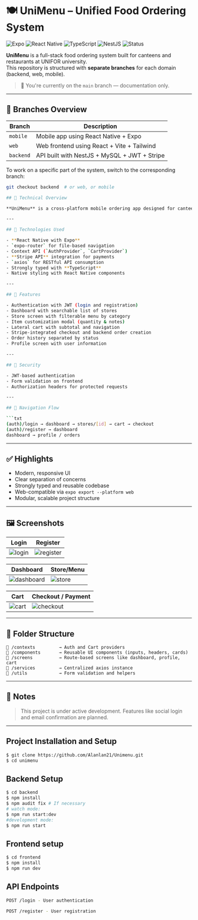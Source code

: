 
# 🍽️ UniMenu – Unified Food Ordering System

![Expo](https://img.shields.io/badge/Expo-5.0.14-blue?logo=expo)
![React Native](https://img.shields.io/badge/React_Native-0.76.7-blue?logo=react)
![TypeScript](https://img.shields.io/badge/TypeScript-5.x-blue?logo=typescript)
![NestJS](https://img.shields.io/badge/NestJS-10.x-red?logo=nestjs)
![Status](https://img.shields.io/badge/Status-In%20Progress-yellow)

**UniMenu** is a full-stack food ordering system built for canteens and restaurants at UNIFOR university.  
This repository is structured with **separate branches** for each domain (backend, web, mobile).

> 📌 You're currently on the `main` branch — documentation only.

---

## 📁 Branches Overview

| Branch     | Description                              |
|------------|------------------------------------------|
| `mobile`   | Mobile app using React Native + Expo     |
| `web`      | Web frontend using React + Vite + Tailwind |
| `backend`  | API built with NestJS + MySQL + JWT + Stripe |

To work on a specific part of the system, switch to the corresponding branch:

```bash
git checkout backend  # or web, or mobile

## 🧾 Technical Overview

**UniMenu** is a cross-platform mobile ordering app designed for canteens and restaurants from UNIFOR university. It allows users to browse menus, add personalized items to the cart, pay online, and track their order status through a user-friendly interface.

---

## 🚀 Technologies Used

- **React Native with Expo**
- `expo-router` for file-based navigation
- Context API (`AuthProvider`, `CartProvider`)
- **Stripe API** integration for payments
- `axios` for RESTful API consumption
- Strongly typed with **TypeScript**
- Native styling with React Native components

---

## 🧩 Features

- Authentication with JWT (login and registration)
- Dashboard with searchable list of stores
- Store screen with filterable menu by category
- Item customization modal (quantity & notes)
- Lateral cart with subtotal and navigation
- Stripe-integrated checkout and backend order creation
- Order history separated by status
- Profile screen with user information

---

## 🔐 Security

- JWT-based authentication
- Form validation on frontend
- Authorization headers for protected requests

---

## 📂 Navigation Flow

```txt
(auth)/login → dashboard → stores/[id] → cart → checkout
(auth)/register → dashboard
dashboard → profile / orders
```

---

## ✅ Highlights

- Modern, responsive UI
- Clear separation of concerns
- Strongly typed and reusable codebase
- Web-compatible via `expo export --platform web`
- Modular, scalable project structure

---

## 🖼️ Screenshots

| Login                        | Register                     |
|-----------------------------|------------------------------|
| ![login](https://github.com/user-attachments/assets/5358cdfe-58b8-4565-b9f5-e5484cb6e4b4) | ![register](https://github.com/user-attachments/assets/ee2283a0-dfbd-450e-93ac-f42490b5f7d5) |

| Dashboard                    | Store/Menu                   |
|-----------------------------|------------------------------|
| ![dashboard](https://github.com/user-attachments/assets/71c1cb99-0109-4e9f-bc0c-48e49709195c) | ![store](https://github.com/user-attachments/assets/7f1c164d-11bd-4b2c-b614-646a4bd70d6d) |

| Cart                         | Checkout / Payment           |
|-----------------------------|------------------------------|
| ![cart](https://github.com/user-attachments/assets/0c5c343f-75d3-4255-986c-9f19b0e8c8c8) | ![checkout](https://github.com/user-attachments/assets/e2fe9d8e-b0d3-4f9d-b3f3-e39884dba47c) |




---

## 📁 Folder Structure

```
📁 /contexts         → Auth and Cart providers
📁 /components       → Reusable UI components (inputs, headers, cards)
📁 /screens          → Route-based screens like dashboard, profile, cart
📁 /services         → Centralized axios instance
📁 /utils            → Form validation and helpers
```

---

## 📌 Notes

> This project is under active development. Features like social login and email confirmation are planned.

---



## Project Installation and Setup

```bash
$ git clone https://github.com/Alanlan21/Unimenu.git
$ cd unimenu
```
## Backend Setup

```bash
$ cd backend
$ npm install
$ npm audit fix # If necessary
# watch mode:
$ npm run start:dev
#development mode:
$ npm run start
```

## Frontend setup

```bash
$ cd frontend
$ npm install
$ npm run dev
```

## API Endpoints

```bash
POST /login - User authentication

POST /register - User registration
```


